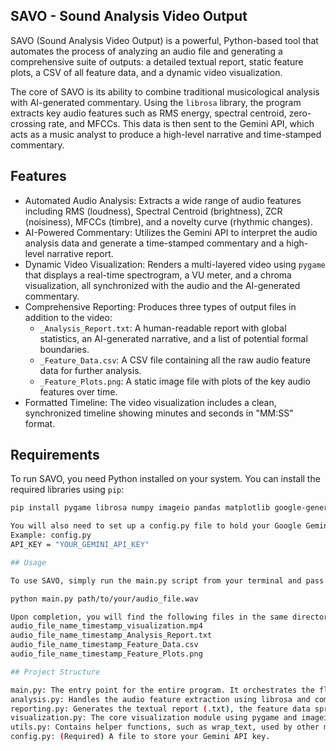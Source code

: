 ## SAVO - Sound Analysis Video Output

SAVO (Sound Analysis Video Output) is a powerful, Python-based tool that automates the process of analyzing an audio file and generating a comprehensive suite of outputs: a detailed textual report, static feature plots, a CSV of all feature data, and a dynamic video visualization.

The core of SAVO is its ability to combine traditional musicological analysis with AI-generated commentary. Using the `librosa` library, the program extracts key audio features such as RMS energy, spectral centroid, zero-crossing rate, and MFCCs. This data is then sent to the Gemini API, which acts as a music analyst to produce a high-level narrative and time-stamped commentary.

## Features

- Automated Audio Analysis: Extracts a wide range of audio features including RMS (loudness), Spectral Centroid (brightness), ZCR (noisiness), MFCCs (timbre), and a novelty curve (rhythmic changes).
- AI-Powered Commentary: Utilizes the Gemini API to interpret the audio analysis data and generate a time-stamped commentary and a high-level narrative report.
- Dynamic Video Visualization: Renders a multi-layered video using `pygame` that displays a real-time spectrogram, a VU meter, and a chroma visualization, all synchronized with the audio and the AI-generated commentary.
- Comprehensive Reporting: Produces three types of output files in addition to the video:
    - `_Analysis_Report.txt`: A human-readable report with global statistics, an AI-generated narrative, and a list of potential formal boundaries.
    - `_Feature_Data.csv`: A CSV file containing all the raw audio feature data for further analysis.
    - `_Feature_Plots.png`: A static image file with plots of the key audio features over time.
- Formatted Timeline: The video visualization includes a clean, synchronized timeline showing minutes and seconds in "MM:SS" format.

## Requirements

To run SAVO, you need Python installed on your system. You can install the required libraries using `pip`:

```bash
pip install pygame librosa numpy imageio pandas matplotlib google-generativeai

You will also need to set up a config.py file to hold your Google Gemini API key.
Example: config.py
API_KEY = "YOUR_GEMINI_API_KEY"

## Usage

To use SAVO, simply run the main.py script from your terminal and pass the path to your audio file as an argument. The program will handle all analysis and file generation automatically.

python main.py path/to/your/audio_file.wav

Upon completion, you will find the following files in the same directory:
audio_file_name_timestamp_visualization.mp4
audio_file_name_timestamp_Analysis_Report.txt
audio_file_name_timestamp_Feature_Data.csv
audio_file_name_timestamp_Feature_Plots.png

## Project Structure

main.py: The entry point for the entire program. It orchestrates the flow by calling the other modules.
analysis.py: Handles the audio feature extraction using librosa and communicates with the Gemini API to generate the commentary_data and report_narrative.
reporting.py: Generates the textual report (.txt), the feature data spreadsheet (.csv), and the plots (.png).
visualization.py: The core visualization module using pygame and imageio to create the video output with all the visual layers.
utils.py: Contains helper functions, such as wrap_text, used by other modules.
config.py: (Required) A file to store your Gemini API key.

